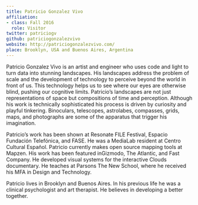 ```yaml
---
title: Patricio Gonzalez Vivo
affiliation:
- class: Fall 2016
  role: Visitor
twitter: patriciogv
github: patriciogonzalezvivo
website: http://patriciogonzalezvivo.com/
place: Brooklyn, USA and Buenos Aires, Argentina
---
```

Patricio Gonzalez Vivo is an artist and engineer who uses code and light to turn data into stunning landscapes. His landscapes address the problem of scale and the development of technology to perceive beyond the world in front of us. This technology helps us to see where our eyes are otherwise blind, pushing our cognitive limits. Patricio’s landscapes are not just representations of space but compositions of time and perception. Although his work is technically sophisticated his process is driven by curiosity and playful tinkering. Binoculars, telescopes, astrolabes, compasses, grids, maps, and photographs are some of the apparatus that trigger his imagination.

Patricio’s work has been shown at Resonate FILE Festival, Espacio Fundación Telefónica, and FASE. He was a MediaLab resident at Centro Cultural Español. Patricio currently makes open source mapping tools at Mapzen. His work has been featured inGizmodo, The Atlantic, and Fast Company. He developed visual systems for the interactive Clouds documentary. He teaches at Parsons The New School, where he received his MFA in Design and Technology.

Patricio lives in Brooklyn and Buenos Aires. In his previous life he was a clinical psychologist and art therapist. He believes in developing a better together.